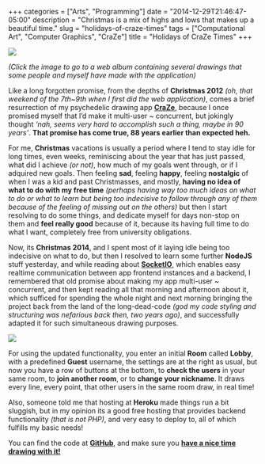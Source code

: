 +++
categories = ["Arts", "Programming"]
date = "2014-12-29T21:46:47-05:00"
description = "Christmas is a mix of highs and lows that makes up a beautiful time."
slug = "holidays-of-craze-times"
tags = ["Computational Art", "Computer Graphics", "CraZe"]
title = "Holidays of CraZe Times"
+++

[![](https://i.imgur.com/lMDyHG9.png)](https://imgur.com/a/VxwIm)

*(Click the image to go to a web album containing several drawings that some people and myself have made with the application)*

Like a long forgotten promise, from the depths of **Christmas 2012** *(oh, that weekend of the 7th~9th when I first did the web application)*, comes a brief resurrection of my psychedelic drawing app [**CraZe**](https://craze.herokuapp.com), because I once promised myself that I’d make it multi-user ~ concurrent, but jokingly thought *‘nah, seems very hard to accomplish such a thing, maybe in 90 years’*. **That promise has come true, 88 years earlier than expected heh.**

For me, **Christmas** vacations is usually a period where I tend to stay idle for long times, even weeks, reminiscing about the year that has just passed, what did I achieve *(or not)*, how much of my goals went through, or if I adquired new goals. Then feeling **sad**, feeling **happy**, feeling **nostalgic** of when I was a kid and past Christmasses, and mostly, **having no idea of what to do with my free time** *(perhaps having way too much ideas on what to do or what to learn but being too indecisive to follow through any of them because of the feeling of missing out on the others)* but then I start resolving to do some things, and dedicate myself for days non-stop on them and **feel really good** because of it, because its having full time to do what I want, completely free from university obligations.

Now, its **Christmas 2014**, and I spent most of it laying idle being too indecisive on what to do, but then I resolved to learn some further **NodeJS** stuff yesterday, and while reading about [**SocketIO**](http://socket.io), which enables easy realtime communication between app frontend instances and a backend, I remembered that old promise about making my app multi-user ~ concurrent, and then kept reading all that morning and afternoon about it, which sufficed for spending the whole night and next morning bringing the project back from the land of the long-dead-code *(god my code styling and structuring was nefarious back then, two years ago)*, and successfully adapted it for such simultaneous drawing purposes.

![](http://i.imgur.com/2MmBHRN.png)

For using the updated functionality, you enter an initial **Room** called **Lobby**, with a predefined **Guest** username, the settings are at the right as usual, but now you have a row of buttons at the bottom, to **check the users** in your same room, to **join another room**, or to **change your nickname**. It draws every line, every point, that other users in the same room draw, in real time!

Also, someone told me that hosting at **Heroku** made things run a bit sluggish, but in my opinion its a good free hosting that provides backend functionality *(that is not PHP)*, and very easy to deploy to, all of which fulfills my basic needs!

You can find the code at [**GitHub**](https://github.com/Zubieta/CraZe_Web), and make sure you [**have a nice time drawing with it!**](https://craze.herokuapp.com)

